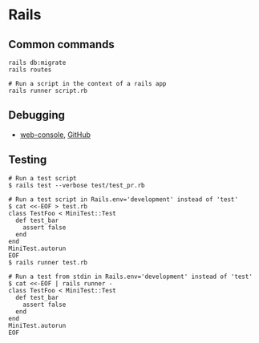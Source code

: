 # Rails

## Common commands

```
rails db:migrate
rails routes

# Run a script in the context of a rails app
rails runner script.rb
```

## Debugging

* [web-console](https://guides.rubyonrails.org/debugging_rails_applications.html#debugging-with-the-web-console-gem), [GitHub](https://github.com/rails/web-console)

## Testing

```
# Run a test script
$ rails test --verbose test/test_pr.rb

# Run a test script in Rails.env='development' instead of 'test'
$ cat <<-EOF > test.rb
class TestFoo < MiniTest::Test
  def test_bar
    assert false
  end
end
MiniTest.autorun
EOF
$ rails runner test.rb

# Run a test from stdin in Rails.env='development' instead of 'test'
$ cat <<-EOF | rails runner -
class TestFoo < MiniTest::Test
  def test_bar
    assert false
  end
end
MiniTest.autorun
EOF
```
